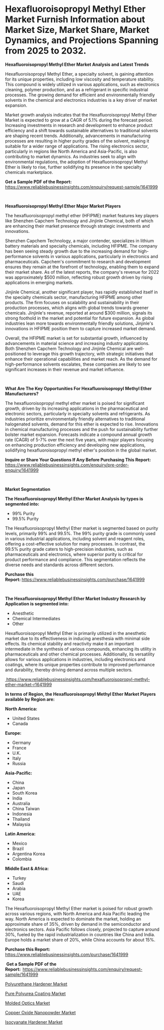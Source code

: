 <p><h1>Hexafluoroisopropyl Methyl Ether Market Furnish Information about Market Size, Market Share, Market Dynamics, and Projections Spanning from 2025 to 2032.</h1></p><p><strong>Hexafluoroisopropyl Methyl Ether Market Analysis and Latest Trends</strong></p>
<p><p>Hexafluoroisopropyl Methyl Ether, a specialty solvent, is gaining attention for its unique properties, including low viscosity and temperature stability. This compound is widely utilized in various applications, such as electronics cleaning, polymer production, and as a refrigerant in specific industrial processes. The growing demand for efficient and environmentally friendly solvents in the chemical and electronics industries is a key driver of market expansion.</p><p>Market growth analysis indicates that the Hexafluoroisopropyl Methyl Ether Market is expected to grow at a CAGR of 5.1% during the forecast period. Increasing investments in research and development to enhance product efficiency and a shift towards sustainable alternatives to traditional solvents are shaping recent trends. Additionally, advancements in manufacturing processes are resulting in higher purity grades of the solvent, making it suitable for a wider range of applications. The rising electronics sector, particularly in regions like North America and Asia-Pacific, is also contributing to market dynamics. As industries seek to align with environmental regulations, the adoption of Hexafluoroisopropyl Methyl Ether is likely to rise, further solidifying its presence in the specialty chemicals marketplace.</p></p>
<p><strong>Get a Sample PDF of the Report:&nbsp;</strong> <a href="https://www.reliablebusinessinsights.com/enquiry/request-sample/1641999?utm_campaign=2250&utm_medium=2&utm_source=Github&utm_content=ia&utm_term=30012025&utm_id=hexafluoroisopropyl-methyl-ether">https://www.reliablebusinessinsights.com/enquiry/request-sample/1641999</a></p>
<p>&nbsp;</p>
<p><strong>Hexafluoroisopropyl Methyl Ether Major Market Players</strong></p>
<p><p>The hexafluoroisopropyl methyl ether (HFIPME) market features key players like Shenzhen Capchem Technology and Jinjinle Chemical, both of which are enhancing their market presence through strategic investments and innovations.</p><p>Shenzhen Capchem Technology, a major contender, specializes in lithium battery materials and specialty chemicals, including HFIPME. The company has been seeing steady growth due to the increasing demand for high-performance solvents in various applications, particularly in electronics and pharmaceuticals. Capchem's commitment to research and development ensures they remain at the forefront of technology, enabling them to expand their market share. As of the latest reports, the company's revenue for 2022 was approximately $500 million, reflecting robust growth driven by rising applications in emerging markets.</p><p>Jinjinle Chemical, another significant player, has rapidly established itself in the specialty chemicals sector, manufacturing HFIPME among other products. The firm focuses on scalability and sustainability in their production processes, which aligns with global trends towards greener chemicals. Jinjinle's revenue, reported at around $300 million, signals its strong foothold in the market and potential for future expansion. As global industries lean more towards environmentally friendly solutions, Jinjinle's innovations in HFIPME position them to capture increased market demand.</p><p>Overall, the HFIPME market is set for substantial growth, influenced by advancements in material science and increasing industry applications. Both Shenzhen Capchem Technology and Jinjinle Chemical are well-positioned to leverage this growth trajectory, with strategic initiatives that enhance their operational capabilities and market reach. As the demand for high-performance solvents escalates, these companies are likely to see significant increases in their revenue and market influence.</p></p>
<p>&nbsp;</p>
<p><strong>What Are The Key Opportunities For Hexafluoroisopropyl Methyl Ether Manufacturers?</strong></p>
<p><p>The hexafluoroisopropyl methyl ether market is poised for significant growth, driven by its increasing applications in the pharmaceutical and electronic sectors, particularly in specialty solvents and refrigerants. As industries prioritize environmentally friendly alternatives to traditional halogenated solvents, demand for this ether is expected to rise. Innovations in chemical manufacturing processes and the push for sustainability further bolster market expansion. Forecasts indicate a compound annual growth rate (CAGR) of 5-7% over the next five years, with major players focusing on enhancing production efficiency and developing new applications, solidifying hexafluoroisopropyl methyl ether's position in the global market.</p></p>
<p><strong>Inquire or Share Your Questions If Any Before Purchasing This Report:</strong> <a href="https://www.reliablebusinessinsights.com/enquiry/pre-order-enquiry/1641999?utm_campaign=2250&utm_medium=2&utm_source=Github&utm_content=ia&utm_term=30012025&utm_id=hexafluoroisopropyl-methyl-ether">https://www.reliablebusinessinsights.com/enquiry/pre-order-enquiry/1641999</a></p>
<p>&nbsp;</p>
<p><strong>Market Segmentation</strong></p>
<p><strong>The Hexafluoroisopropyl Methyl Ether Market Analysis by types is segmented into:</strong></p>
<p><ul><li>99% Purity</li><li>99.5% Purity</li></ul></p>
<p><p>The Hexafluoroisopropyl Methyl Ether market is segmented based on purity levels, primarily 99% and 99.5%. The 99% purity grade is commonly used in various industrial applications, including solvent and reagent roles, offering a cost-effective solution for many processes. In contrast, the 99.5% purity grade caters to high-precision industries, such as pharmaceuticals and electronics, where superior purity is critical for product performance and compliance. This segmentation reflects the diverse needs and standards across different sectors.</p></p>
<p><strong>Purchase this Report:&nbsp;</strong><a href="https://www.reliablebusinessinsights.com/purchase/1641999?utm_campaign=2250&utm_medium=2&utm_source=Github&utm_content=ia&utm_term=30012025&utm_id=hexafluoroisopropyl-methyl-ether">https://www.reliablebusinessinsights.com/purchase/1641999</a></p>
<p>&nbsp;</p>
<p><strong>The Hexafluoroisopropyl Methyl Ether Market Industry Research by Application is segmented into:</strong></p>
<p><ul><li>Anesthetic</li><li>Chemical Intermediates</li><li>Other</li></ul></p>
<p><p>Hexafluoroisopropyl Methyl Ether is primarily utilized in the anesthetic market due to its effectiveness in inducing anesthesia with minimal side effects. Its chemical stability and reactivity make it an important intermediate in the synthesis of various compounds, enhancing its utility in pharmaceuticals and other chemical processes. Additionally, its versatility allows for various applications in industries, including electronics and coatings, where its unique properties contribute to improved performance and durability, thereby driving demand across multiple sectors.</p></p>
<p><a href="https://www.reliablebusinessinsights.com/hexafluoroisopropyl-methyl-ether-market-r1641999?utm_campaign=2250&utm_medium=2&utm_source=Github&utm_content=ia&utm_term=30012025&utm_id=hexafluoroisopropyl-methyl-ether">&nbsp;https://www.reliablebusinessinsights.com/hexafluoroisopropyl-methyl-ether-market-r1641999</a></p>
<p><strong>In terms of Region, the Hexafluoroisopropyl Methyl Ether Market Players available by Region are:</strong></p>
<p>
    <p> <strong> North America: </strong>
        <ul>
            <li>United States</li>
            <li>Canada</li>
        </ul>
        </p> 
    <p> <strong> Europe: </strong>
        <ul>
            <li>Germany</li>
            <li>France</li>
            <li>U.K.</li>
            <li>Italy</li>
            <li>Russia</li>
        </ul>
        </p> 
    <p> <strong> Asia-Pacific: </strong>
        <ul>
            <li>China</li>
            <li>Japan</li>
            <li>South Korea</li>
            <li>India</li>
            <li>Australia</li>
            <li>China Taiwan</li>
            <li>Indonesia</li>
            <li>Thailand</li>
            <li>Malaysia</li>
        </ul>
        </p> 
    <p> <strong> Latin America: </strong>
        <ul>
            <li>Mexico</li>
            <li>Brazil</li>
            <li>Argentina Korea</li>
            <li>Colombia</li>
        </ul>
        </p> 
    <p> <strong> Middle East & Africa: </strong>
        <ul>
            <li>Turkey</li>
            <li>Saudi</li>
            <li>Arabia</li>
            <li>UAE</li>
            <li>Korea</li>
        </ul>
    </p>
    </p>
<p><p>The Hexafluoroisopropyl Methyl Ether market is poised for robust growth across various regions, with North America and Asia Pacific leading the way. North America is expected to dominate the market, holding an approximate share of 35%, driven by demand in the semiconductor and electronics sectors. Asia Pacific follows closely, projected to capture around 30%, fueled by the rapid industrialization in countries like China and India. Europe holds a market share of 20%, while China accounts for about 15%.</p></p>
<p><strong>Purchase this Report: </strong><a href="https://www.reliablebusinessinsights.com/purchase/1641999?utm_campaign=2250&utm_medium=2&utm_source=Github&utm_content=ia&utm_term=30012025&utm_id=hexafluoroisopropyl-methyl-ether">https://www.reliablebusinessinsights.com/purchase/1641999</a></p>
<p>&nbsp;<strong>Get a Sample PDF of the Report:&nbsp;&nbsp;</strong><a href="https://www.reliablebusinessinsights.com/enquiry/request-sample/1641999?utm_campaign=2250&utm_medium=2&utm_source=Github&utm_content=ia&utm_term=30012025&utm_id=hexafluoroisopropyl-methyl-ether">https://www.reliablebusinessinsights.com/enquiry/request-sample/1641999</a></p>
<p><strong></strong></p>
<p><p><a href="https://github.com/boisetwa16/Market-Research-Report-List-1/blob/main/polyurethane-hardener-market.md?utm_campaign=2250&utm_medium=2&utm_source=Github&utm_content=ia&utm_term=30012025&utm_id=hexafluoroisopropyl-methyl-ether">Polyurethane Hardener Market</a></p><p><a href="https://github.com/bogganbillie6969/Market-Research-Report-List-1/blob/main/pure-polyurea-coating-market.md?utm_campaign=2250&utm_medium=2&utm_source=Github&utm_content=ia&utm_term=30012025&utm_id=hexafluoroisopropyl-methyl-ether">Pure Polyurea Coating Market</a></p><p><a href="https://github.com/crooneinis80/Market-Research-Report-List-1/blob/main/molded-optics-market.md?utm_campaign=2250&utm_medium=2&utm_source=Github&utm_content=ia&utm_term=30012025&utm_id=hexafluoroisopropyl-methyl-ether">Molded Optics Market</a></p><p><a href="https://github.com/vioarapoyil/Market-Research-Report-List-1/blob/main/copper-oxide-nanopowder-market.md?utm_campaign=2250&utm_medium=2&utm_source=Github&utm_content=ia&utm_term=30012025&utm_id=hexafluoroisopropyl-methyl-ether">Copper Oxide Nanopowder Market</a></p><p><a href="https://github.com/zupankocka/Market-Research-Report-List-1/blob/main/isocyanate-hardener-market.md?utm_campaign=2250&utm_medium=2&utm_source=Github&utm_content=ia&utm_term=30012025&utm_id=hexafluoroisopropyl-methyl-ether">Isocyanate Hardener Market</a></p></p>